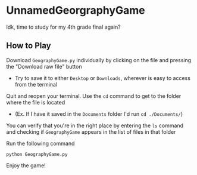 # UnnamedGeorgraphyGame
Idk, time to study for my 4th grade final again?

## How to Play
Download `GeographyGame.py` individually by clicking on the file and pressing the "Download raw file" button
- Try to save it to either `Desktop` or `Downloads`, wherever is easy to access from the terminal

Quit and reopen your terminal. Use the `cd` command to get to the folder where the file is located
- (Ex. If I have it saved in the `Documents` folder I'd run `cd ./Documents/`)


You can verify that you're in the right place by entering the `ls` command and checking if `GeographyGame` appears in the list of files in that folder

Run the following command
```
python GeographyGame.py
```

Enjoy the game!
